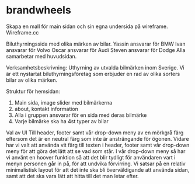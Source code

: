 # brandwheels

Skapa en mall för main sidan och sin egna undersida på wireframe. Wireframe.cc

Biluthyrningssida med olika märken av bilar.
Yassin ansvarar för BMW
Ivan ansvarar för Volvo
Oscar ansvarar för Audi
Steven ansvarar för Dodge
Alla samarbetar med huvudsidan.

Verksamhetsbeskrivning:
Uthyrning av utvalda bilmärken inom Sverige. Vi är ett nystartat biluthyrningsföretag som erbjuder en rad av olika sorters bilar av olika märken.

Struktur för hemsidan:
1. Main sida, image slider med bilmärkerna
2. about, kontakt information
3. Alla i gruppen ansvarar för en sida med deras bilmärke
4. Varje bilmärke ska ha 4st typer av bilar 

Val av UI
Till header, footer samt vår drop-down meny av en mörkgrå färg eftersom det är en neutral färg som inte är ansträngande för ögonen. Vidare har vi valt att använda vit färg till texten i header, footer samt vår drop-down meny för att göra det lätt att se vad som står. I vår drop-down meny så har vi använt en hoover funktion så att det blir tydligt för användaren vart i menyn personen går in på, för att undvika förvirring. Vi satsar på en relativ minimalistisk layout för att det inte ska bli överväldigande att använda sidan, samt att det ska vara lätt att hitta till det man letar efter.

